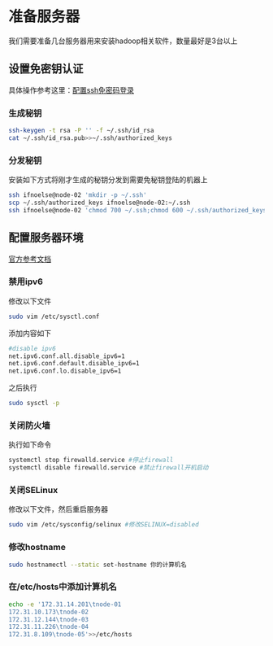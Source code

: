 # 准备服务器
我们需要准备几台服务器用来安装hadoop相关软件，数量最好是3台以上
## 设置免密钥认证
具体操作参考这里：[配置ssh免密码登录](https://my.oschina.net/u/1258442/blog/180770)
### 生成秘钥
``` bash
ssh-keygen -t rsa -P '' -f ~/.ssh/id_rsa
cat ~/.ssh/id_rsa.pub>>~/.ssh/authorized_keys
```
### 分发秘钥
安装如下方式将刚才生成的秘钥分发到需要免秘钥登陆的机器上
``` bash
ssh ifnoelse@node-02 'mkdir -p ~/.ssh'
scp ~/.ssh/authorized_keys ifnoelse@node-02:~/.ssh
ssh ifnoelse@node-02 'chmod 700 ~/.ssh;chmod 600 ~/.ssh/authorized_keys'
```

## 配置服务器环境
[官方参考文档](https://www.cloudera.com/documentation/enterprise/5-9-x/topics/install_cdh_dependencies.html)

### 禁用ipv6
修改以下文件
``` bash
sudo vim /etc/sysctl.conf
```
添加内容如下
``` bash
#disable ipv6
net.ipv6.conf.all.disable_ipv6=1
net.ipv6.conf.default.disable_ipv6=1
net.ipv6.conf.lo.disable_ipv6=1
```
之后执行
``` bash
sudo sysctl -p
```
### 关闭防火墙
执行如下命令
``` bash
systemctl stop firewalld.service #停止firewall
systemctl disable firewalld.service #禁止firewall开机启动
```

### 关闭SELinux
修改以下文件，然后重启服务器
``` bash
sudo vim /etc/sysconfig/selinux #修改SELINUX=disabled
```

### 修改hostname
``` bash
sudo hostnamectl --static set-hostname 你的计算机名
```
### 在/etc/hosts中添加计算机名
``` bash
echo -e '172.31.14.201\tnode-01
172.31.10.173\tnode-02
172.31.12.144\tnode-03
172.31.11.226\tnode-04
172.31.8.109\tnode-05'>>/etc/hosts
```